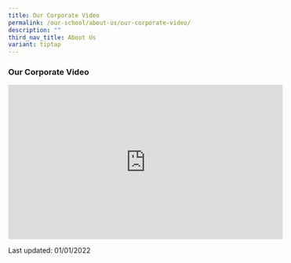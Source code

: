 ```yaml
---
title: Our Corporate Video
permalink: /our-school/about-us/our-corporate-video/
description: ""
third_nav_title: About Us
variant: tiptap
---
```

### Our Corporate Video

<iframe width="560" height="315" src="https://www.youtube.com/embed/nuXEQFL8dbQ" title="YouTube video player" frameborder="0" allow="accelerometer; autoplay; clipboard-write; encrypted-media; gyroscope; picture-in-picture" allowfullscreen=""></iframe>

 
Last updated: 01/01/2022